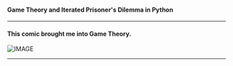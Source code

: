 #### Game Theory and Iterated Prisoner's Dilemma in Python

---
#### This comic brought me into Game Theory.

![IMAGE](https://upload.wikimedia.org/wikipedia/en/8/84/Liar_Game_vol01.jpg)

---

